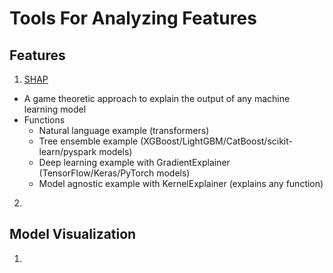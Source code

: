 # Tools For Analyzing Features 

## Features 

1. [SHAP](https://github.com/slundberg/shap)
- A game theoretic approach to explain the output of any machine learning model
- Functions
  - Natural language example (transformers)
  - Tree ensemble example (XGBoost/LightGBM/CatBoost/scikit-learn/pyspark models)
  - Deep learning example with GradientExplainer (TensorFlow/Keras/PyTorch models)
  - Model agnostic example with KernelExplainer (explains any function)
2. 

## Model Visualization

1. 
